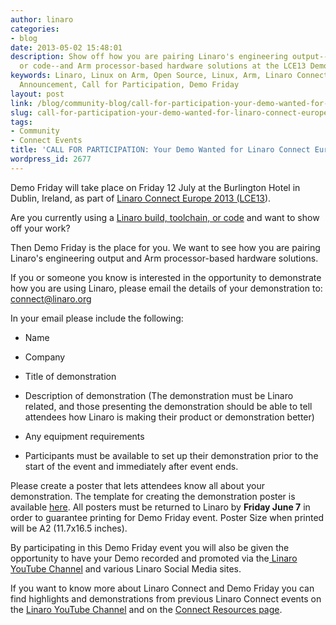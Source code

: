 ```yaml
---
author: linaro
categories:
- blog
date: 2013-05-02 15:48:01
description: Show off how you are pairing Linaro's engineering output--a build, toolchain,
  or code--and Arm processor-based hardware solutions at the LCE13 Demo Friday event.
keywords: Linaro, Linux on Arm, Open Source, Linux, Arm, Linaro Connect, LCE13-Dublin,
  Announcement, Call for Participation, Demo Friday
layout: post
link: /blog/community-blog/call-for-participation-your-demo-wanted-for-linaro-connect-europe-2013/
slug: call-for-participation-your-demo-wanted-for-linaro-connect-europe-2013
tags:
- Community
- Connect Events
title: 'CALL FOR PARTICIPATION: Your Demo Wanted for Linaro Connect Europe 2013'
wordpress_id: 2677
---
```


Demo Friday will take place on Friday 12 July at the Burlington Hotel in Dublin, Ireland, as part of [Linaro Connect Europe 2013 (LCE13](http://connect.linaro.org)).

Are you currently using a [Linaro build, toolchain, or code](/downloads/) and want to show off your work?

Then Demo Friday is the place for you. We want to see how you are pairing Linaro's engineering output and Arm processor-based hardware solutions.

If you or someone you know is interested in the opportunity to demonstrate how you are using Linaro, please email the details of your demonstration to: [connect@linaro.org](mailto:connect@linaro.org)

In your email please include the following:


  * Name

  * Company

  * Title of demonstration
  
  * Description of demonstration (The demonstration must be Linaro related, and those presenting the demonstration should be able to tell attendees how Linaro is making their product or demonstration better)

  * Any equipment requirements

  * Participants must be available to set up their demonstration prior to the start of the event and immediately after event ends.

Please create a poster that lets attendees know all about your demonstration. The template for creating the demonstration poster is available [here](/assets/downloads/Demo-Friday-Demo-Poster-Template_LCE13_Dublin.odp). All posters must be returned to Linaro by **Friday June 7** in order to guarantee printing for Demo Friday event. Poster Size when printed will be A2 (11.7x16.5 inches).

By participating in this Demo Friday event you will also be given the opportunity to have your Demo recorded and promoted via the[ Linaro YouTube Channel](http://www.youtube.com/playlist?list=PLHMIcjAkq7Et20mZ_LMoJXpRxxoGNlQjV) and various Linaro Social Media sites.

If you want to know more about Linaro Connect and Demo Friday you can find highlights and demonstrations from previous Linaro Connect events on the [Linaro YouTube Channel](http://www.youtube.com/user/linaroorg) and on the [Connect Resources page](/blog/summary-of-the-android-mini-summit-at-connect-copenhagen-2012/#videos).